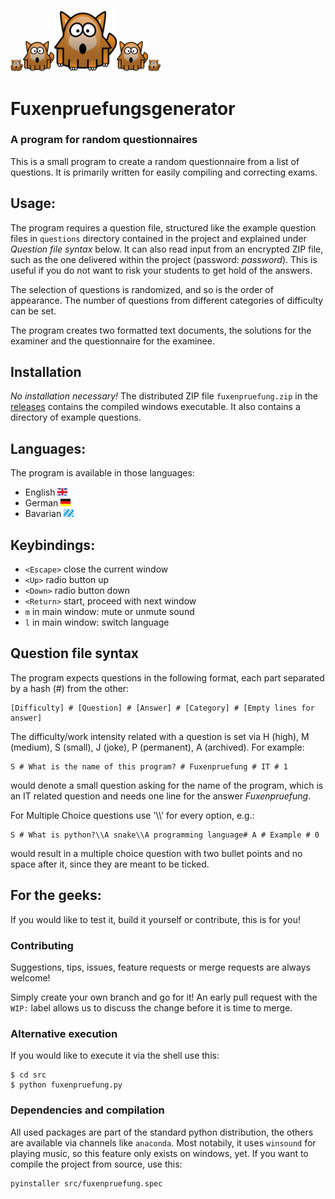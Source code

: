 <img src="src/images/fox.png" width="20"><img src="src/images/fox.png" width="50"><img src="src/images/fox.png" width="100"><img src="src/images/fox.png" width="50"><img src="src/images/fox.png" width="20">


# Fuxenpruefungsgenerator

### A program for random questionnaires

This is a small program to create a random questionnaire from a list of questions. It is primarily written for easily compiling and correcting exams.




## Usage:
The program requires a question file, structured like the example question files in `questions` directory contained in the project and explained under *Question file syntax* below. It can also read input from an encrypted ZIP file, such as the one delivered within the project (password: *password*). This is useful if you do not want to risk your students to get hold of the answers.

The selection of questions is randomized, and so is the order of appearance. The number of questions from different categories of difficulty can be set.

The program creates two formatted text documents, the solutions for the examiner and the questionnaire for the examinee.




## Installation
*No installation necessary!* The distributed ZIP file `fuxenpruefung.zip` in the [releases](https://github.com/andb0t/Fuxenpruefung/releases) contains the compiled windows executable. It also contains a directory of example questions.




## Languages:
The program is available in those languages:
* English <img src="src/images/eng.png" height="12">
* German <img src="src/images/ger.png" height="12">
* Bavarian <img src="src/images/bay.png" height="12">




## Keybindings:
* `<Escape>`    close the current window
* `<Up>`        radio button up
* `<Down>`      radio button down
* `<Return>`    start, proceed with next window
* `m`           in main window: mute or unmute sound
* `l`           in main window: switch language




## Question file syntax
The program expects questions in the following format, each part separated by a hash (#) from the other:
```
[Difficulty] # [Question] # [Answer] # [Category] # [Empty lines for answer]
```
The difficulty/work intensity related with a question is set via H (high), M (medium), S (small), J (joke), P (permanent), A (archived). For example:
```
S # What is the name of this program? # Fuxenpruefung # IT # 1
```
would denote a small question asking for the name of the program, which is an IT related question and needs one line for the answer *Fuxenpruefung*.

For Multiple Choice questions use '\\\\' for every option, e.g.:
```
S # What is python?\\A snake\\A programming language# A # Example # 0
```
would result in a multiple choice question with two bullet points and no space after it, since they are meant to be ticked.




## For the geeks:
If you would like to test it, build it yourself or contribute, this is for you!

### Contributing
Suggestions, tips, issues, feature requests or merge requests are always welcome!

Simply create your own branch and go for it! An early pull request with the `WIP:` label allows us to discuss the change before it is time to merge.

### Alternative execution
If you would like to execute it via the shell use this:
```shell
$ cd src
$ python fuxenpruefung.py
```

### Dependencies and compilation
All used packages are part of the standard python distribution, the others are available via channels like `anaconda`. Most notabily, it uses `winsound` for playing music, so this feature only exists on windows, yet. If you want to compile the project from source, use this:
```shell
pyinstaller src/fuxenpruefung.spec
```
